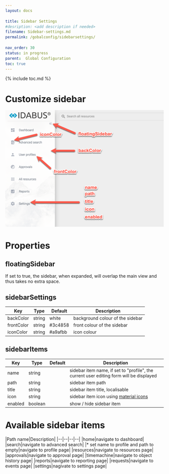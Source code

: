 ```yaml
---
layout: docs

title: Sidebar Settings
#desription: <add description if needed>
filename: Sidebar-settings.md
permalink: /gobalconfig/sidebarsettings/

nav_order: 30
status: in progress
parent:  Global Configuration
toc: true
---
```


{% include toc.md %}



# Customize sidebar

![images_sidebar_settings.png](/img/images_sidebar_settings-a307c109-6aa4-4f04-8359-ded91c26b7cb.png)

# Properties

## floatingSidebar

If set to true, the sidebar, when expanded, will overlap the main view and thus takes no extra space.

## sidebarSettings

|Key|Type|Default|Description|
|--|--|--|--|
|backColor|string|white|background colour of the sidebar|
|frontColor|string|#3c4858|front colour of the sidebar|
|iconColor|string|#a9afbb|icon colour|

## sidebarItems

|Key|Type|Default|Description|
|--|--|--|--|
|name|string||sidebar item name, if set to "profile", the current user editing form will be displayed|
|path|string||sidebar item path|
|title|string||sidebar item title, localisable|
|icon|string||sidebar item icon using [material icons](https://fonts.google.com/icons?icon.set=Material+Icons)|
|enabled|boolean||show / hide sidebar item|

# Available sidebar items

|Path name|Description|
|--|--|--|--|
|home|navigate to dashboard|
|search|navigate to advanced search|
|* set name to profile and path to empty|navigate to profile page|
|resources|navigate to resources page|
|approvals|navigate to approval page|
|timemachine|navigate to object history page|
|reports|navigate to reporting page|
|requests|navigate to events page|
|settings|nagivate to settings page|
